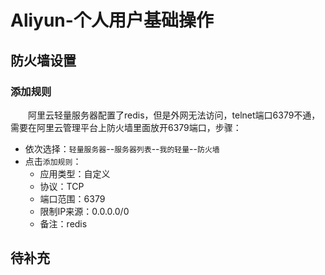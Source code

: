 # Aliyun-个人用户基础操作
## 防火墙设置
### 添加规则
&#8195;&#8195;阿里云轻量服务器配置了redis，但是外网无法访问，telnet端口6379不通，需要在阿里云管理平台上防火墙里面放开6379端口，步骤：
- 依次选择：`轻量服务器`--`服务器列表`--`我的轻量`--`防火墙`
- 点击`添加规则`：
    - 应用类型：自定义
    - 协议：TCP
    - 端口范围：6379
    - 限制IP来源：0.0.0.0/0
    - 备注：redis

## 待补充